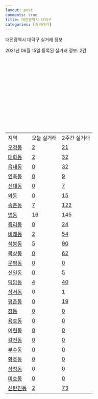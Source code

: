 ```yaml
---
layout: post
comments: true
title: 대전광역시 대덕구
categories: [실거래가]
---
```


대전광역시 대덕구 실거래 정보

2021년 06월 15일 등록된 실거래 정보: 2건

<script type="text/javascript">
  google.charts.load('current', {'packages':['corechart']});
  google.charts.setOnLoadCallback(drawChart);

  function drawChart() {
    var data = google.visualization.arrayToDataTable([['거래일', '매매', '전월세', '전매'], ['2021-02', 205, 96, 18], ['2021-03', 267, 74, 19], ['2021-04', 51, 16, 5]]);

    var chart = new google.visualization.LineChart(document.getElementById('columnchart_material'));
    chart.draw(data);
  }
</script>

<div id="columnchart_material" style="width: 400px; height: 200px;"></div>
<br>
<table class="sortable">
  <tr>
    <td>지역</td>
    <td>오늘 실거래</td>
    <td>2주간 실거래</td>
  </tr>

  
  <tr class="item">
    <td><a href="3023010100.html">오정동</a></td>
    <td><a href="3023010100.html">2</a></td>
    <td><a href="3023010100.html">21</a></td>
  </tr>
    

  <tr class="item">
    <td><a href="3023010200.html">대화동</a></td>
    <td><a href="3023010200.html">2</a></td>
    <td><a href="3023010200.html">32</a></td>
  </tr>
    

  <tr class="item">
    <td><a href="3023010300.html">읍내동</a></td>
    <td><a href="3023010300.html">0</a></td>
    <td><a href="3023010300.html">32</a></td>
  </tr>
    

  <tr class="item">
    <td><a href="3023010400.html">연축동</a></td>
    <td><a href="3023010400.html">0</a></td>
    <td><a href="3023010400.html">9</a></td>
  </tr>
    

  <tr class="item">
    <td><a href="3023010500.html">신대동</a></td>
    <td><a href="3023010500.html">0</a></td>
    <td><a href="3023010500.html">7</a></td>
  </tr>
    

  <tr class="item">
    <td><a href="3023010600.html">와동</a></td>
    <td><a href="3023010600.html">0</a></td>
    <td><a href="3023010600.html">15</a></td>
  </tr>
    

  <tr class="item">
    <td><a href="3023010700.html">송촌동</a></td>
    <td><a href="3023010700.html">7</a></td>
    <td><a href="3023010700.html">122</a></td>
  </tr>
    

  <tr class="item">
    <td><a href="3023010800.html">법동</a></td>
    <td><a href="3023010800.html">16</a></td>
    <td><a href="3023010800.html">145</a></td>
  </tr>
    

  <tr class="item">
    <td><a href="3023010900.html">중리동</a></td>
    <td><a href="3023010900.html">0</a></td>
    <td><a href="3023010900.html">24</a></td>
  </tr>
    

  <tr class="item">
    <td><a href="3023011000.html">비래동</a></td>
    <td><a href="3023011000.html">2</a></td>
    <td><a href="3023011000.html">54</a></td>
  </tr>
    

  <tr class="item">
    <td><a href="3023011100.html">석봉동</a></td>
    <td><a href="3023011100.html">5</a></td>
    <td><a href="3023011100.html">90</a></td>
  </tr>
    

  <tr class="item">
    <td><a href="3023011200.html">목상동</a></td>
    <td><a href="3023011200.html">0</a></td>
    <td><a href="3023011200.html">62</a></td>
  </tr>
    

  <tr class="item">
    <td><a href="3023011300.html">문평동</a></td>
    <td><a href="3023011300.html">0</a></td>
    <td><a href="3023011300.html">0</a></td>
  </tr>
    

  <tr class="item">
    <td><a href="3023011400.html">신일동</a></td>
    <td><a href="3023011400.html">0</a></td>
    <td><a href="3023011400.html">5</a></td>
  </tr>
    

  <tr class="item">
    <td><a href="3023011500.html">덕암동</a></td>
    <td><a href="3023011500.html">4</a></td>
    <td><a href="3023011500.html">40</a></td>
  </tr>
    

  <tr class="item">
    <td><a href="3023011600.html">상서동</a></td>
    <td><a href="3023011600.html">0</a></td>
    <td><a href="3023011600.html">1</a></td>
  </tr>
    

  <tr class="item">
    <td><a href="3023011700.html">평촌동</a></td>
    <td><a href="3023011700.html">0</a></td>
    <td><a href="3023011700.html">19</a></td>
  </tr>
    

  <tr class="item">
    <td><a href="3023011800.html">장동</a></td>
    <td><a href="3023011800.html">0</a></td>
    <td><a href="3023011800.html">0</a></td>
  </tr>
    

  <tr class="item">
    <td><a href="3023011900.html">용호동</a></td>
    <td><a href="3023011900.html">0</a></td>
    <td><a href="3023011900.html">0</a></td>
  </tr>
    

  <tr class="item">
    <td><a href="3023012000.html">이현동</a></td>
    <td><a href="3023012000.html">0</a></td>
    <td><a href="3023012000.html">0</a></td>
  </tr>
    

  <tr class="item">
    <td><a href="3023012100.html">갈전동</a></td>
    <td><a href="3023012100.html">0</a></td>
    <td><a href="3023012100.html">0</a></td>
  </tr>
    

  <tr class="item">
    <td><a href="3023012200.html">부수동</a></td>
    <td><a href="3023012200.html">0</a></td>
    <td><a href="3023012200.html">0</a></td>
  </tr>
    

  <tr class="item">
    <td><a href="3023012300.html">황호동</a></td>
    <td><a href="3023012300.html">0</a></td>
    <td><a href="3023012300.html">0</a></td>
  </tr>
    

  <tr class="item">
    <td><a href="3023012400.html">삼정동</a></td>
    <td><a href="3023012400.html">0</a></td>
    <td><a href="3023012400.html">0</a></td>
  </tr>
    

  <tr class="item">
    <td><a href="3023012500.html">미호동</a></td>
    <td><a href="3023012500.html">0</a></td>
    <td><a href="3023012500.html">0</a></td>
  </tr>
    

  <tr class="item">
    <td><a href="3023012600.html">신탄진동</a></td>
    <td><a href="3023012600.html">2</a></td>
    <td><a href="3023012600.html">73</a></td>
  </tr>
    


</table>
    